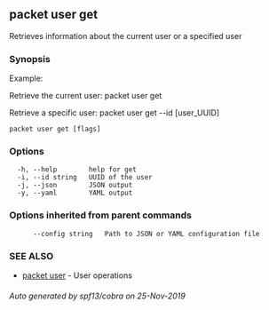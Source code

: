 ## packet user get

Retrieves information about the current user or a specified user

### Synopsis

Example:

Retrieve the current user:
packet user get
  
Retrieve a specific user:
packet user get --id [user_UUID]

  

```
packet user get [flags]
```

### Options

```
  -h, --help        help for get
  -i, --id string   UUID of the user
  -j, --json        JSON output
  -y, --yaml        YAML output
```

### Options inherited from parent commands

```
      --config string   Path to JSON or YAML configuration file
```

### SEE ALSO

* [packet user](packet_user.md)	 - User operations

###### Auto generated by spf13/cobra on 25-Nov-2019
